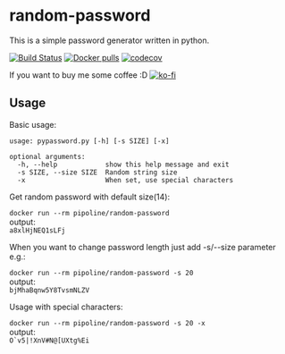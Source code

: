 # random-password

This is a simple password generator written in python.

[![Build Status](https://travis-ci.org/Pipoline/pypassword.svg?branch=master)](https://travis-ci.org/Pipoline/pypassword)
[![Docker pulls](https://img.shields.io/docker/pulls/pipoline/random-password.svg)](https://hub.docker.com/r/pipoline/random-password)
[![codecov](https://codecov.io/gh/Pipoline/random-password/branch/master/graph/badge.svg)](https://codecov.io/gh/Pipoline/random-password)

If you want to buy me some coffee :D [![ko-fi](https://www.ko-fi.com/img/donate_sm.png)](https://ko-fi.com/G2G8LB08)

## Usage

Basic usage:

```
usage: pypassword.py [-h] [-s SIZE] [-x]

optional arguments:
  -h, --help            show this help message and exit
  -s SIZE, --size SIZE  Random string size
  -x                    When set, use special characters
```
  
 Get random password with default size(14):
 
`docker run --rm pipoline/random-password`  
output:  
`a8xlHjNEQ1sLFj`

When you want to change password length just add -s/--size parameter e.g.:

`docker run --rm pipoline/random-password -s 20`  
output:  
`bjMhaBqnw5Y8TvsmNLZV`

Usage with special characters:  

`docker run --rm pipoline/random-password -s 20 -x`  
output:  
```O`v5|!XnV#N@[UXtg%Ei```

